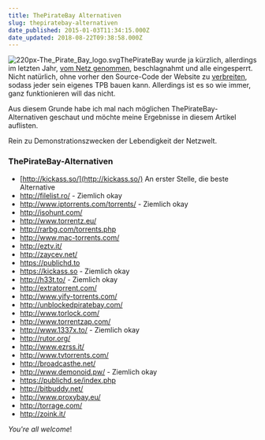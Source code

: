 ```yaml
---
title: ThePirateBay Alternativen
slug: thepiratebay-alternativen
date_published: 2015-01-03T11:34:15.000Z
date_updated: 2018-08-22T09:38:58.000Z
---
```


![220px-The_Pirate_Bay_logo.svg](//picdump.thafaker.de/2013/01/220px-The_Pirate_Bay_logo.svg_-100x100.png)ThePirateBay wurde ja kürzlich, allerdings im letzten Jahr, [vom Netz genommen](__GHOST_URL__/the-pirate-bay-is-down-really-nein/), beschlagnahmt und alle eingesperrt. Nicht natürlich, ohne vorher den Source-Code der Website zu [verbreiten](__GHOST_URL__/thepiratebay-gibt-sich-letztmalig-frei/), sodass jeder sein eigenes TPB bauen kann. Allerdings ist es so wie immer, ganz funktionieren will das nicht. 

Aus diesem Grunde habe ich mal nach möglichen ThePirateBay-Alternativen geschaut und möchte meine Ergebnisse in diesem Artikel auflisten.

Rein zu Demonstrationszwecken der Lebendigkeit der Netzwelt.

### ThePirateBay-Alternativen

- [http://kickass.so/](http://kickass.so/) An erster Stelle, die beste Alternative
- http://filelist.ro/ - Ziemlich okay
- http://www.iptorrents.com/torrents/ - Ziemlich okay
- http://isohunt.com/
- http://www.torrentz.eu/
- http://rarbg.com/torrents.php
- http://www.mac-torrents.com/
- http://eztv.it/
- http://zaycev.net/
- https://publichd.to
- https://kickass.so - Ziemlich okay
- http://h33t.to/ - Ziemlich okay
- http://extratorrent.com/
- http://www.yify-torrents.com/
- http://unblockedpiratebay.com/
- http://www.torlock.com/
- http://www.torrentzap.com/
- http://www.1337x.to/ - Ziemlich okay
- http://rutor.org/
- http://www.ezrss.it/
- http://www.tvtorrents.com/
- http://broadcasthe.net/
- http://www.demonoid.pw/ - Ziemlich okay
- https://publichd.se/index.php
- http://bitbuddy.net/
- http://www.proxybay.eu/
- http://torrage.com/
- http://zoink.it/

*You're all welcome*!
